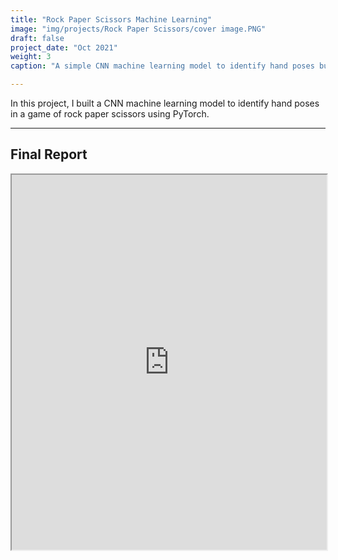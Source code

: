 ```yaml
---
title: "Rock Paper Scissors Machine Learning"
image: "img/projects/Rock Paper Scissors/cover image.PNG"
draft: false
project_date: "Oct 2021"
weight: 3
caption: "A simple CNN machine learning model to identify hand poses built with Pytorch"

---
```

In this project, I built a CNN machine learning model to identify hand poses in a game of rock paper scissors using PyTorch.

---
## Final Report
<iframe src="https://drive.google.com/file/d/1CeTWJtu9F-fdB8hhHZOJ-5R1r1CTqc4h/preview" width="100%" height="600" allow="autoplay"></iframe>
